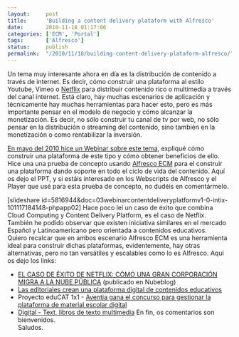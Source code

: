 ```yaml
---
layout:     post
title:      'Building a content delivery plataform with Alfresco'
date:       2010-11-18 01:17:06
categories: ['ECM', 'Portal']
tags:       ['Alfresco']
status:     publish 
permalink:  "/2010/11/18/building-content-delivery-plataform-alfresco/"
---
```

Un tema muy interesante ahora en día es la distribución de contenido a través de internet. Es decir, cómo construir una plataforma al estilo Youtube, Vimeo o [Netflix](http://www.netflix.com/) para distribuir contenido rico o multimedia a través del canal internet.
Está claro, hay muchas escenarios de aplicación y técnicamente hay muchas herramientas para hacer esto, pero es más importante pensar en el modelo de negocio y cómo alcanzar la monetización.
Es decir, no sólo construir tu canal de tv por web, no sólo pensar en la distribución o streaming del contenido, sino también en la monetización o como rentabilizar la inversión.

[En mayo del 2010 hice un Webinar sobre este tema](http://holisticsecurity.wordpress.com/2010/01/11/webinars-ecm-bpm/), expliqué cómo construir una plataforma de este tipo y cómo obtener beneficios de ello. Hice una una prueba de concepto usando [Alfresco ECM](http://www.alfresco.com/) para el construir una plataforma dando soporte en todo el ciclo de vida del contenido.
Aquí os dejo el PPT, y si estáis interesado en los Webscripts de Alfresco y el Player que usé para esta prueba de concepto, no dudéis en comentármelo.

[slideshare id=5816944&doc=03webinarcontentdeliveryplatformv1-0-intix-101117184148-phpapp02]
Hace poco leí un caso de éxito que combina Cloud Computing y Content Delivery Platform, es el caso de Netflix.  
También he podido observar que existen iniciativa similares en el mercado Español y Latinoamericano pero orientada a contenidos educativos.  
Quiero recalcar que en ambos escenario Alfresco ECM es una herramienta ideal para construir dichas plataformas, evidentemente, hay otras alternativas, pero no tan versátiles y escalables como lo es Alfresco.
Aqui os dejo los links:
* [EL CASO DE ÉXITO DE NETFLIX: CÓMO UNA GRAN CORPORACIÓN MIGRA A LA NUBE PÚBLICA](http://www.nubeblog.com/2010/10/28/el-caso-de-exito-de-netflix-como-una-gran-corporacion-migra-a-la-nube-publica/) (publicado en Nubeblog)
* [Las editoriales crean una plataforma digital de contenidos educativos](http://www.elpais.com/articulo/sociedad/editoriales/crean/plataforma/digital/contenidos/educativos/elpepusocedu/20100314elpepusoc_3/Tes)
* Proyecto eduCAT 1x1 - [Aventia gana el concurso para gestionar la plataforma de material escolar digital](http://www.elmundo.es/elmundo/2010/08/02/barcelona/1280731375.html)
* [Digital - Text, libros de texto multimedia](http://www.digital-text.com/es/ver-contenido/quienes.htm)
En fin, os comentarios son bienvenidos.  
Saludos.
